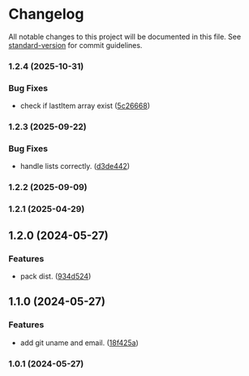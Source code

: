 # Changelog

All notable changes to this project will be documented in this file. See [standard-version](https://github.com/conventional-changelog/standard-version) for commit guidelines.

### 1.2.4 (2025-10-31)


### Bug Fixes

* check if lastItem array exist ([5c26668](https://github.com/elytica/hierarchical-csv-to-json/commit/5c26668590b3fcf2460d23c6073f22080e265ee1))

### 1.2.3 (2025-09-22)


### Bug Fixes

* handle lists correctly. ([d3de442](https://github.com/elytica/hierarchical-csv-to-json/commit/d3de442ecddf1080e431d27728779cfa75a41bd8))

### 1.2.2 (2025-09-09)

### 1.2.1 (2025-04-29)

## 1.2.0 (2024-05-27)


### Features

* pack dist. ([934d524](https://github.com/elytica/hierarchical-csv-to-json/commit/934d524b46cc209b9e29499265394152d4df46a7))

## 1.1.0 (2024-05-27)


### Features

* add git uname and email. ([18f425a](https://github.com/elytica/hierarchical-csv-to-json/commit/18f425a0ce002485631b8e382cb44a02d30425d7))

### 1.0.1 (2024-05-27)
